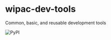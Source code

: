 # wipac-dev-tools
Common, basic, and reusable development tools

![PyPI](https://img.shields.io/pypi/v/wipac-dev-tools)
